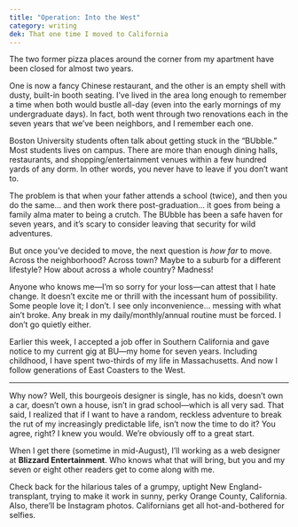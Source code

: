 ```yaml
---
title: "Operation: Into the West"
category: writing
dek: That one time I moved to California
---
```


<p class="lede">The two former pizza places around the corner from my apartment have been closed for almost two years.</p>

One is now a fancy Chinese restaurant, and the other is an empty shell with dusty, built-in booth seating. I’ve lived in the area long enough to remember a time when both would bustle all-day (even into the early mornings of my undergraduate days). In fact, both went through two renovations each in the seven years that we’ve been neighbors, and I remember each one.

Boston University students often talk about getting stuck in the “BUbble.” Most students lives on campus. There are more than enough dining halls, restaurants, and shopping/entertainment venues within a few hundred yards of any dorm. In other words, you never have to leave if you don’t want to.

The problem is that when your father attends a school (twice), and then you do the same… and then work there post-graduation… it goes from being a family alma mater to being a crutch. The BUbble has been a safe haven for seven years, and it’s scary to consider leaving that security for wild adventures.

But once you’ve decided to move, the next question is _how far_ to move. Across the neighborhood? Across town? Maybe to a suburb for a different lifestyle? How about across a whole country? Madness!

Anyone who knows me—I’m so sorry for your loss—can attest that I hate change. It doesn’t excite me or thrill with the incessant hum of possibility. Some people love it; I don’t. I see only inconvenience… messing with what ain’t broke. Any break in my daily/monthly/annual routine must be forced. I don’t go quietly either.

Earlier this week, I accepted a job offer in Southern California and gave notice to my current gig at BU—my home for seven years. Including childhood, I have spent two-thirds of my life in Massachusetts. And now I follow generations of East Coasters to the West.

---

Why now? Well, this bourgeois designer is single, has no kids, doesn’t own a car, doesn’t own a house, isn’t in grad school—which is all very sad. That said, I realized that if I want to have a random, reckless adventure to break the rut of my increasingly predictable life, isn’t now the time to do it? You agree, right? I knew you would. We’re obviously off to a great start.

When I get there (sometime in mid-August), I’ll working as a web designer at **Blizzard Entertainment**. Who knows what that will bring, but you and my seven or eight other readers get to come along with me.

Check back for the hilarious tales of a grumpy, uptight New England-transplant, trying to make it work in sunny, perky Orange County, California. Also, there’ll be Instagram photos. Californians get all hot-and-bothered for selfies.